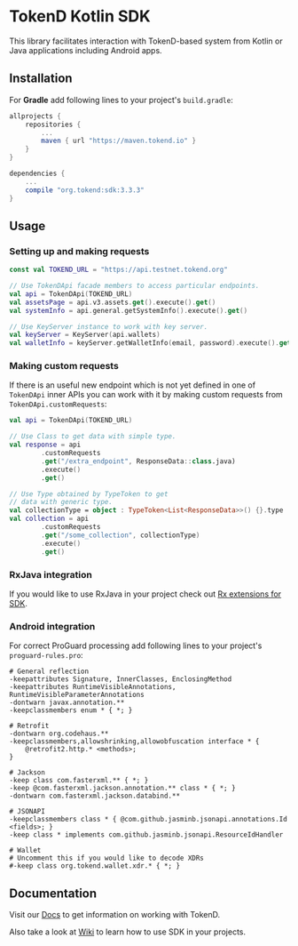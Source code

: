 # TokenD Kotlin SDK

This library facilitates interaction with TokenD-based system from Kotlin or Java applications including Android apps.

## Installation

For **Gradle** add following lines to your project's `build.gradle`:
```groovy
allprojects {
    repositories {
        ...
        maven { url "https://maven.tokend.io" }
    }
}

dependencies {
    ...
    compile "org.tokend:sdk:3.3.3"
}

```

## Usage

### Setting up and making requests
```kotlin
const val TOKEND_URL = "https://api.testnet.tokend.org"

// Use TokenDApi facade members to access particular endpoints.
val api = TokenDApi(TOKEND_URL)
val assetsPage = api.v3.assets.get().execute().get()
val systemInfo = api.general.getSystemInfo().execute().get()

// Use KeyServer instance to work with key server.
val keyServer = KeyServer(api.wallets)
val walletInfo = keyServer.getWalletInfo(email, password).execute().get()
```

### Making custom requests
If there is an useful new endpoint which is not yet defined
in one of `TokenDApi` inner APIs you can work with it by making
custom requests from `TokenDApi.customRequests`:

```kotlin
val api = TokenDApi(TOKEND_URL)

// Use Class to get data with simple type.
val response = api
        .customRequests
        .get("/extra_endpoint", ResponseData::class.java)
        .execute()
        .get()

// Use Type obtained by TypeToken to get
// data with generic type.
val collectionType = object : TypeToken<List<ResponseData>>() {}.type
val collection = api
        .customRequests
        .get("/some_collection", collectionType)
        .execute()
        .get()
```

### RxJava integration
If you would like to use RxJava in your project check out [Rx extensions for SDK](https://github.com/tokend/kotlin-sdk-rx-extensions).

### Android integration
For correct ProGuard processing add following lines to your project's `proguard-rules.pro`:
```proguard
# General reflection
-keepattributes Signature, InnerClasses, EnclosingMethod
-keepattributes RuntimeVisibleAnnotations, RuntimeVisibleParameterAnnotations
-dontwarn javax.annotation.**
-keepclassmembers enum * { *; }

# Retrofit
-dontwarn org.codehaus.**
-keepclassmembers,allowshrinking,allowobfuscation interface * {
    @retrofit2.http.* <methods>;
}

# Jackson
-keep class com.fasterxml.** { *; }
-keep @com.fasterxml.jackson.annotation.** class * { *; }
-dontwarn com.fasterxml.jackson.databind.**

# JSONAPI
-keepclassmembers class * { @com.github.jasminb.jsonapi.annotations.Id <fields>; }
-keep class * implements com.github.jasminb.jsonapi.ResourceIdHandler

# Wallet
# Uncomment this if you would like to decode XDRs
#-keep class org.tokend.wallet.xdr.* { *; }
```

## Documentation
Visit our [Docs](https://docs.tokend.io/) to get information on working with TokenD.

Also take a look at [Wiki](https://github.com/tokend/kotlin-sdk/wiki) to learn how to use SDK in your projects.

